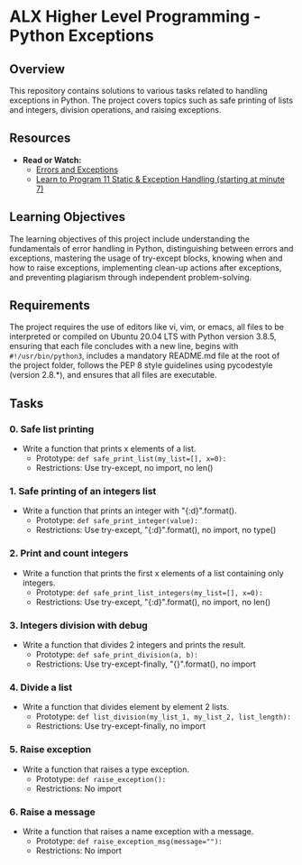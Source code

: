 # ALX Higher Level Programming - Python Exceptions

## Overview
This repository contains solutions to various tasks related to handling exceptions in Python. The project covers topics such as safe printing of lists and integers, division operations, and raising exceptions.

## Resources
- **Read or Watch:**
  - [Errors and Exceptions](https://docs.python.org/3/tutorial/errors.html)
  - [Learn to Program 11 Static & Exception Handling (starting at minute 7)](https://www.youtube.com/watch?v=H9Q31N_DrKs)

## Learning Objectives
The learning objectives of this project include understanding the fundamentals of error handling in Python, distinguishing between errors and exceptions, mastering the usage of try-except blocks, knowing when and how to raise exceptions, implementing clean-up actions after exceptions, and preventing plagiarism through independent problem-solving.

## Requirements
The project requires the use of editors like vi, vim, or emacs, all files to be interpreted or compiled on Ubuntu 20.04 LTS with Python version 3.8.5, ensuring that each file concludes with a new line, begins with `#!/usr/bin/python3`, includes a mandatory README.md file at the root of the project folder, follows the PEP 8 style guidelines using pycodestyle (version 2.8.*), and ensures that all files are executable.

## Tasks
### 0. Safe list printing
- Write a function that prints x elements of a list.
  - Prototype: `def safe_print_list(my_list=[], x=0):`
  - Restrictions: Use try-except, no import, no len()

### 1. Safe printing of an integers list
- Write a function that prints an integer with "{:d}".format().
  - Prototype: `def safe_print_integer(value):`
  - Restrictions: Use try-except, "{:d}".format(), no import, no type()

### 2. Print and count integers
- Write a function that prints the first x elements of a list containing only integers.
  - Prototype: `def safe_print_list_integers(my_list=[], x=0):`
  - Restrictions: Use try-except, "{:d}".format(), no import, no len()

### 3. Integers division with debug
- Write a function that divides 2 integers and prints the result.
  - Prototype: `def safe_print_division(a, b):`
  - Restrictions: Use try-except-finally, "{}".format(), no import

### 4. Divide a list
- Write a function that divides element by element 2 lists.
  - Prototype: `def list_division(my_list_1, my_list_2, list_length):`
  - Restrictions: Use try-except-finally, no import

### 5. Raise exception
- Write a function that raises a type exception.
  - Prototype: `def raise_exception():`
  - Restrictions: No import

### 6. Raise a message
- Write a function that raises a name exception with a message.
  - Prototype: `def raise_exception_msg(message=""):`
  - Restrictions: No import
